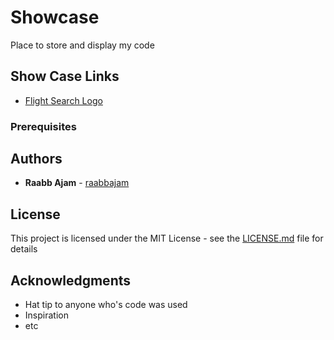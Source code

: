 # Showcase

Place to store and display my code

## Show Case Links

- [Flight Search Logo](flight-search-logo/)

### Prerequisites
## Authors

* **Raabb Ajam** - [raabbajam](https://github.com/raabbajam)

## License

This project is licensed under the MIT License - see the [LICENSE.md](LICENSE.md) file for details

## Acknowledgments

* Hat tip to anyone who's code was used
* Inspiration
* etc
